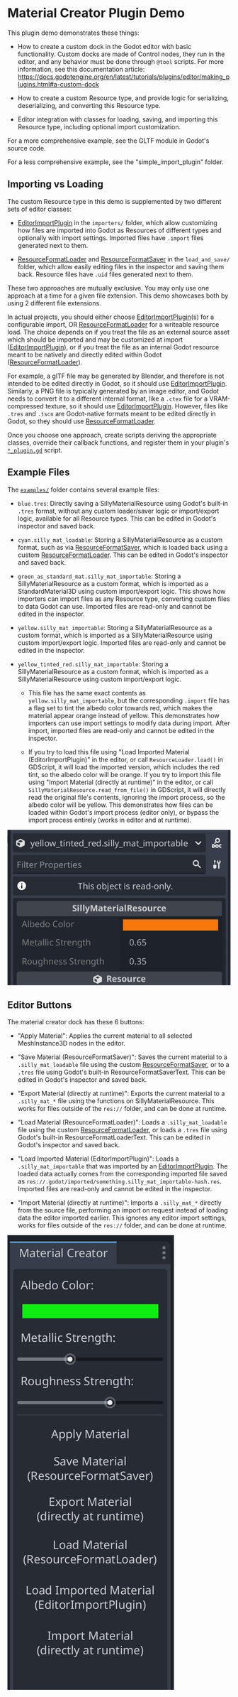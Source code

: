 # Material Creator Plugin Demo

This plugin demo demonstrates these things:

- How to create a custom dock in the Godot editor with basic functionality.
  Custom docks are made of Control nodes, they run in the
  editor, and any behavior must be done through `@tool` scripts.
  For more information, see this documentation article:
  https://docs.godotengine.org/en/latest/tutorials/plugins/editor/making_plugins.html#a-custom-dock

- How to create a custom Resource type, and provide logic for
  serializing, deserializing, and converting this Resource type.

- Editor integration with classes for loading, saving, and importing
  this Resource type, including optional import customization.

For a more comprehensive example, see the GLTF module in Godot's source code.

For a less comprehensive example, see the "simple_import_plugin" folder.

## Importing vs Loading

The custom Resource type in this demo is supplemented by two different
sets of editor classes:

- [EditorImportPlugin](https://docs.godotengine.org/en/stable/classes/class_editorimportplugin.html)
  in the `importers/` folder, which allow customizing how
  files are imported into Godot as Resources of different
  types and optionally with import settings.
  Imported files have `.import` files generated next to them.

- [ResourceFormatLoader](https://docs.godotengine.org/en/stable/classes/class_resourceformatloader.html)
  and [ResourceFormatSaver](https://docs.godotengine.org/en/stable/classes/class_resourceformatsaver.html)
  in the `load_and_save/` folder, which allow easily
  editing files in the inspector and saving them back.
  Resource files have `.uid` files generated next to them.

These two approaches are mutually exclusive.
You may only use one approach at a time for a given file extension.
This demo showcases both by using 2 different file extensions.

In actual projects, you should either choose [EditorImportPlugin](https://docs.godotengine.org/en/stable/classes/class_editorimportplugin.html)(s)
for a configurable import, OR [ResourceFormatLoader](https://docs.godotengine.org/en/stable/classes/class_resourceformatloader.html)
for a writeable resource load.
The choice depends on if you treat the file as an external source asset
which should be imported and may be customized at import
([EditorImportPlugin](https://docs.godotengine.org/en/stable/classes/class_editorimportplugin.html)),
or if you treat the file as an internal Godot resource meant to be natively
and directly edited within Godot
([ResourceFormatLoader](https://docs.godotengine.org/en/stable/classes/class_resourceformatloader.html)).

For example, a glTF file may be generated by Blender, and therefore
is not intended to be edited directly in Godot, so it should use
[EditorImportPlugin](https://docs.godotengine.org/en/stable/classes/class_editorimportplugin.html).
Similarly, a PNG file is typically generated by an image editor, and Godot
needs to convert it to a different internal format, like a `.ctex` file
for a VRAM-compressed texture, so it should use
[EditorImportPlugin](https://docs.godotengine.org/en/stable/classes/class_editorimportplugin.html).
However, files like `.tres` and `.tscn` are Godot-native formats meant to be
edited directly in Godot, so they should use
[ResourceFormatLoader](https://docs.godotengine.org/en/stable/classes/class_resourceformatloader.html).

Once you choose one approach, create scripts deriving the appropriate classes,
override their callback functions, and register them in your plugin's
[`*_plugin.gd`](material_plugin.gd) script.

## Example Files

The [`examples/`](examples/) folder contains several example files:

- `blue.tres`: Directly saving a SillyMaterialResource using Godot's built-in `.tres` format,
  without any custom loader/saver logic or import/export logic, available for all Resource types.
  This can be edited in Godot's inspector and saved back.

- `cyan.silly_mat_loadable`: Storing a SillyMaterialResource as a custom format,
  such as via [ResourceFormatSaver](https://docs.godotengine.org/en/stable/classes/class_resourceformatsaver.html), which is loaded back using a custom [ResourceFormatLoader](https://docs.godotengine.org/en/stable/classes/class_resourceformatloader.html).
  This can be edited in Godot's inspector and saved back.

- `green_as_standard_mat.silly_mat_importable`: Storing a SillyMaterialResource as a custom format,
  which is imported as a StandardMaterial3D using custom import/export logic. This shows how
  importers can import files as any Resource type, converting custom files to data Godot can use.
  Imported files are read-only and cannot be edited in the inspector.

- `yellow.silly_mat_importable`: Storing a SillyMaterialResource as a custom format,
  which is imported as a SillyMaterialResource using custom import/export logic.
  Imported files are read-only and cannot be edited in the inspector.

- `yellow_tinted_red.silly_mat_importable`: Storing a SillyMaterialResource as a custom format,
  which is imported as a SillyMaterialResource using custom import/export logic.

  - This file has the same exact contents as `yellow.silly_mat_importable`, but the
    corresponding `.import` file has a flag set to tint the albedo color towards red,
	which makes the material appear orange instead of yellow.
    This demonstrates how importers can use import settings to modify data during import.
    After import, imported files are read-only and cannot be edited in the inspector.

  - If you try to load this file using "Load Imported Material (EditorImportPlugin)" in the editor,
    or call `ResourceLoader.load()` in GDScript, it will load the imported version, which
	includes the red tint, so the albedo color will be orange. If you try to import this
	file using "Import Material (directly at runtime)" in the editor, or call
	`SillyMaterialResource.read_from_file()` in GDScript, it will directly read the original
	file's contents, ignoring the import process, so the albedo color will be yellow.
	This demonstrates how files can be loaded within Godot's import process (editor only),
	or bypass the import process entirely (works in editor and at runtime).

![Material Creator Plugin Imported File is Read-Only](../../screenshots/material_creator_plugin_imported_file_is_read_only.webp)

## Editor Buttons

The material creator dock has these 6 buttons:

- "Apply Material": Applies the current material to all selected MeshInstance3D nodes in the editor.

- "Save Material (ResourceFormatSaver)": Saves the current
  material to a `.silly_mat_loadable` file using the custom
  [ResourceFormatSaver](https://docs.godotengine.org/en/stable/classes/class_resourceformatsaver.html),
  or to a `.tres` file using Godot's built-in ResourceFormatSaverText.
  This can be edited in Godot's inspector and saved back.

- "Export Material (directly at runtime)": Exports the current material
  to a `.silly_mat_*` file using the functions on SillyMaterialResource.
  This works for files outside of the `res://` folder, and can be done at runtime.

- "Load Material (ResourceFormatLoader)": Loads a
  `.silly_mat_loadable` file using the custom
  [ResourceFormatLoader](https://docs.godotengine.org/en/stable/classes/class_resourceformatloader.html),
  or loads a `.tres` file using Godot's built-in ResourceFormatLoaderText.
  This can be edited in Godot's inspector and saved back.

- "Load Imported Material (EditorImportPlugin)": Loads a
  `.silly_mat_importable` that was imported by an
  [EditorImportPlugin](https://docs.godotengine.org/en/stable/classes/class_editorimportplugin.html).
  The loaded data actually comes from the corresponding
  imported file saved as `res://.godot/imported/something.silly_mat_importable-hash.res`.
  Imported files are read-only and cannot be edited in the inspector.

- "Import Material (directly at runtime)": Imports a `.silly_mat_*` directly from the
  source file, performing an import on request instead of loading data the editor imported earlier.
  This ignores any editor import settings, works for files outside of the `res://` folder,
  and can be done at runtime.

![Material Creator Plugin Dock](../../screenshots/material_creator_plugin_dock.webp)
